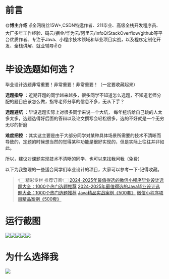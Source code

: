 # 前言

🌞**博主介绍**
✌全网粉丝15W+,CSDN特邀作者、211毕业、高级全栈开发程序员、大厂多年工作经验、码云/掘金/华为云/阿里云/InfoQ/StackOverflow/github等平台优质作者、专注于Java、小程序技术领域和毕业项目实战，以及程序定制化开发、全栈讲解、就业辅导✌🌞

# 毕设选题如何选？

毕业设计选题非常重要！非常重要！非常重要！（一定要收藏起来）

**选题指导** ：近期开题的同学越来越多，很多同学不知道怎么选题，不知道老师分配的题目应该怎么做，指导老师分享的信息不多，无从下手？

**选题避坑** ：毕设选题实际上对很多同学来说一个大坑，
每年挖坑给自己跳的人太多太多，选题选得好后面的答辩以及论文撰写会轻松很多，选的不好就是一个无穷无尽的折磨

**难度把控** ：其实这主要是由于大部分同学对某种具体场景所需要的技术不清晰而导致的，定题的时候想当然的觉得某种功能是很好实现的，但是实际上往往并非如此。

所以，建议对课题实现技术不清晰的同学，也可以来找我问我（免费）

以下为我整理的一些适合同学们毕业设计的项目，大家可以参考一下-记得收藏。

> 👇🏻 精彩专栏 推荐订阅👇🏻
> [2024-2025年最值得选的微信小程序毕业设计选题大全：1000个热门选题推荐](https://www.yuque.com/cxycsx/bve3ul)
> [2024-2025年最值得选的Java毕业设计选题大全：1000个热门选题推荐](https://www.yuque.com/cxycsx/bve3ul)
> [Java精品实战案例《500套》](https://www.yuque.com/cxycsx/bve3ul)
> [微信小程序项目精品案例《500套》](https://www.yuque.com/cxycsx/bve3ul)

# 运行截图

![](http://www.bysj52.com/uploadfile/ueditor/image/202306/%E6%AF%95%E8%AE%BEweixin043%E5%9F%B9%E8%AE%AD%E6%9C%BA%E6%9E%84%E5%AE%A2%E6%88%B7%E7%AE%A1%E7%90%86%E7%B3%BB%E7%BB%9F%E7%9A%84%E8%AE%BE%E8%AE%A1%E6%AF%95%E4%B8%9A%E8%AE%BE%E8%AE%A1/3.png)![](http://www.bysj52.com/uploadfile/ueditor/image/202306/%E6%AF%95%E8%AE%BEweixin043%E5%9F%B9%E8%AE%AD%E6%9C%BA%E6%9E%84%E5%AE%A2%E6%88%B7%E7%AE%A1%E7%90%86%E7%B3%BB%E7%BB%9F%E7%9A%84%E8%AE%BE%E8%AE%A1%E6%AF%95%E4%B8%9A%E8%AE%BE%E8%AE%A1/2.png)![](http://www.bysj52.com/uploadfile/ueditor/image/202306/%E6%AF%95%E8%AE%BEweixin043%E5%9F%B9%E8%AE%AD%E6%9C%BA%E6%9E%84%E5%AE%A2%E6%88%B7%E7%AE%A1%E7%90%86%E7%B3%BB%E7%BB%9F%E7%9A%84%E8%AE%BE%E8%AE%A1%E6%AF%95%E4%B8%9A%E8%AE%BE%E8%AE%A1/5.png)![](http://www.bysj52.com/uploadfile/ueditor/image/202306/%E6%AF%95%E8%AE%BEweixin043%E5%9F%B9%E8%AE%AD%E6%9C%BA%E6%9E%84%E5%AE%A2%E6%88%B7%E7%AE%A1%E7%90%86%E7%B3%BB%E7%BB%9F%E7%9A%84%E8%AE%BE%E8%AE%A1%E6%AF%95%E4%B8%9A%E8%AE%BE%E8%AE%A1/4.png)![](http://www.bysj52.com/uploadfile/ueditor/image/202306/%E6%AF%95%E8%AE%BEweixin043%E5%9F%B9%E8%AE%AD%E6%9C%BA%E6%9E%84%E5%AE%A2%E6%88%B7%E7%AE%A1%E7%90%86%E7%B3%BB%E7%BB%9F%E7%9A%84%E8%AE%BE%E8%AE%A1%E6%AF%95%E4%B8%9A%E8%AE%BE%E8%AE%A1/1.png)

# 为什么选择我

![](http://upload.cxycsx.vip/%E6%9C%AA%E5%91%BD%E5%90%8D__2024-09-06+10_52_44.jpg)

